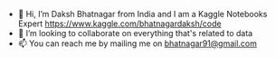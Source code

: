 - 👋 Hi, I’m Daksh Bhatnagar from India and I am a Kaggle Notebooks Expert https://www.kaggle.com/bhatnagardaksh/code
- 💞️ I’m looking to collaborate on everything that's related to data
- 📫 You can reach me by mailing me on bhatnagar91@gmail.com
